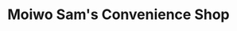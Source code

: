 ---
title: "Moiwo Sam's Convenience Shop"
url: /buedu/moiwo-sams-convenience-shop/
shop: Lebensmittel
---